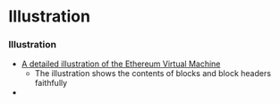 # Illustration



### Illustration

* [A detailed illustration of the Ethereum Virtual Machine](https://ethereum.stackexchange.com/a/6413/280)
  * The illustration shows the contents of blocks and block headers faithfully
* 
